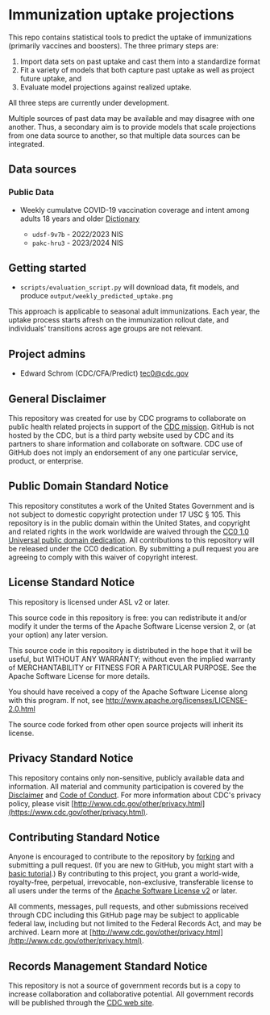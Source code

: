 # Immunization uptake projections

This repo contains statistical tools to predict the uptake of immunizations (primarily vaccines and boosters). The three primary steps are:

1. Import data sets on past uptake and cast them into a standardize format
2. Fit a variety of models that both capture past uptake as well as project future uptake, and
3. Evaluate model projections against realized uptake.

All three steps are currently under development.

Multiple sources of past data may be available and may disagree with one another. Thus, a secondary aim is to provide models that scale projections from one data source to another, so that multiple data sources can be integrated.

## Data sources

### Public Data

- Weekly cumulatve COVID-19 vaccination coverage and intent among adults 18 years and older
  [Dictionary](https://data.cdc.gov/Vaccinations/Weekly-Intent-for-Vaccination-and-Cumulative-Perce/pakc-hru3/about_data)

  - `udsf-9v7b` - 2022/2023 NIS
  - `pakc-hru3` - 2023/2024 NIS
  
## Getting started

- `scripts/evaluation_script.py` will download data, fit models, and produce `output/weekly_predicted_uptake.png`

This approach is applicable to seasonal adult immunizations. Each year, the uptake process starts afresh on the immunization rollout date, and individuals' transitions across age groups are not relevant.


## Project admins

- Edward Schrom (CDC/CFA/Predict) <tec0@cdc.gov>

## General Disclaimer

This repository was created for use by CDC programs to collaborate on public health related projects in support of the [CDC mission](https://www.cdc.gov/about/organization/mission.htm). GitHub is not hosted by the CDC, but is a third party website used by CDC and its partners to share information and collaborate on software. CDC use of GitHub does not imply an endorsement of any one particular service, product, or enterprise.

## Public Domain Standard Notice

This repository constitutes a work of the United States Government and is not
subject to domestic copyright protection under 17 USC § 105. This repository is in
the public domain within the United States, and copyright and related rights in
the work worldwide are waived through the [CC0 1.0 Universal public domain dedication](https://creativecommons.org/publicdomain/zero/1.0/).
All contributions to this repository will be released under the CC0 dedication. By
submitting a pull request you are agreeing to comply with this waiver of
copyright interest.

## License Standard Notice

This repository is licensed under ASL v2 or later.

This source code in this repository is free: you can redistribute it and/or modify it under
the terms of the Apache Software License version 2, or (at your option) any
later version.

This source code in this repository is distributed in the hope that it will be useful, but WITHOUT ANY
WARRANTY; without even the implied warranty of MERCHANTABILITY or FITNESS FOR A
PARTICULAR PURPOSE. See the Apache Software License for more details.

You should have received a copy of the Apache Software License along with this
program. If not, see http://www.apache.org/licenses/LICENSE-2.0.html

The source code forked from other open source projects will inherit its license.

## Privacy Standard Notice

This repository contains only non-sensitive, publicly available data and
information. All material and community participation is covered by the
[Disclaimer](https://github.com/CDCgov/template/blob/master/DISCLAIMER.md)
and [Code of Conduct](https://github.com/CDCgov/template/blob/master/code-of-conduct.md).
For more information about CDC's privacy policy, please visit [http://www.cdc.gov/other/privacy.html](https://www.cdc.gov/other/privacy.html).

## Contributing Standard Notice

Anyone is encouraged to contribute to the repository by [forking](https://help.github.com/articles/fork-a-repo)
and submitting a pull request. (If you are new to GitHub, you might start with a
[basic tutorial](https://help.github.com/articles/set-up-git).) By contributing
to this project, you grant a world-wide, royalty-free, perpetual, irrevocable,
non-exclusive, transferable license to all users under the terms of the
[Apache Software License v2](http://www.apache.org/licenses/LICENSE-2.0.html) or
later.

All comments, messages, pull requests, and other submissions received through
CDC including this GitHub page may be subject to applicable federal law, including but not limited to the Federal Records Act, and may be archived. Learn more at [http://www.cdc.gov/other/privacy.html](http://www.cdc.gov/other/privacy.html).

## Records Management Standard Notice

This repository is not a source of government records but is a copy to increase
collaboration and collaborative potential. All government records will be
published through the [CDC web site](http://www.cdc.gov).
